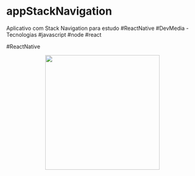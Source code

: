 # appStackNavigation
Aplicativo com Stack Navigation para estudo #ReactNative #DevMedia - Tecnologias #javascript #node #react

#ReactNative

<p align="center">
  <img width="300" height:"900" src="assets/stack.gif">
</p>

